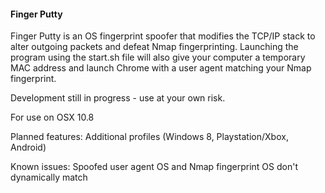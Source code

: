 <h4>Finger Putty</h3>

Finger Putty is an OS fingerprint spoofer that modifies the TCP/IP stack to alter outgoing packets and defeat Nmap fingerprinting.
Launching the program using the start.sh file will also give your computer a temporary MAC address and launch Chrome with a user agent matching your Nmap fingerprint.

Development still in progress - use at your own risk.

For use on OSX 10.8

Planned features:
  Additional profiles (Windows 8, Playstation/Xbox, Android)

Known issues:
  Spoofed user agent OS and Nmap fingerprint OS don't dynamically match
